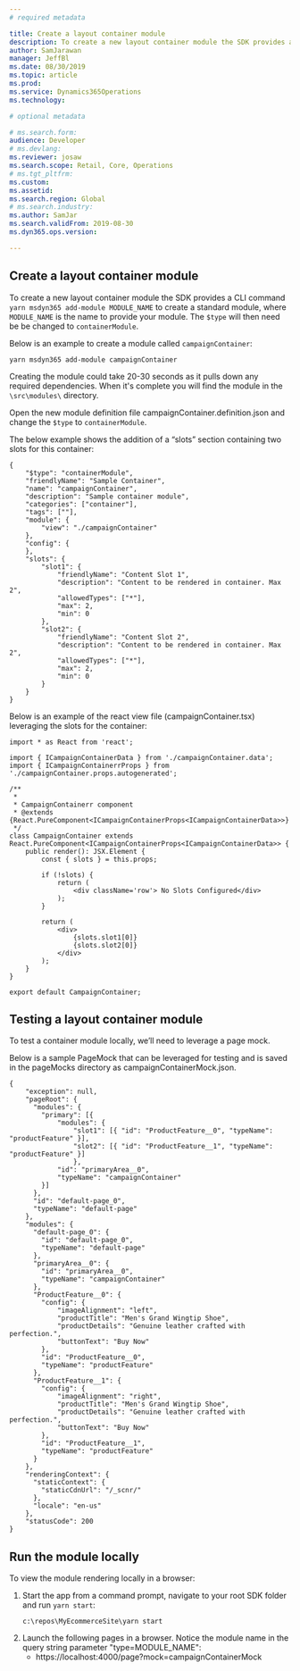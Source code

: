 ```yaml
---
# required metadata

title: Create a layout container module
description: To create a new layout container module the SDK provides a CLI command `yarn msdyn365 add-module MODULE_NAME` to create a standard module, where `MODULE_NAME` is the name to provide your module.
author: SamJarawan
manager: JeffBl
ms.date: 08/30/2019
ms.topic: article
ms.prod: 
ms.service: Dynamics365Operations
ms.technology: 

# optional metadata

# ms.search.form: 
audience: Developer
# ms.devlang: 
ms.reviewer: josaw
ms.search.scope: Retail, Core, Operations
# ms.tgt_pltfrm: 
ms.custom: 
ms.assetid: 
ms.search.region: Global
# ms.search.industry: 
ms.author: SamJar
ms.search.validFrom: 2019-08-30
ms.dyn365.ops.version: 

---
```

## Create a layout container module
To create a new layout container module the SDK provides a CLI command `yarn msdyn365 add-module MODULE_NAME` to create a standard module, where `MODULE_NAME` is the name to provide your module.  The `$type` will then need be be changed to `containerModule`.

Below is an example to create a module called `campaignContainer`:
```
yarn msdyn365 add-module campaignContainer
```

Creating the module could take 20-30 seconds as it pulls down any required dependencies.  When it's complete you will find the module in the `\src\modules\` directory.

Open the new module definition file campaignContainer.definition.json and change the `$type` to `containerModule`. 

The below example shows the addition of a “slots” section containing two slots for this container:

```
{
    "$type": "containerModule",
    "friendlyName": "Sample Container",
    "name": "campaignContainer",
    "description": "Sample container module",
    "categories": ["container"],
    "tags": [""],
    "module": {
        "view": "./campaignContainer"
    },
    "config": {
    },
    "slots": {
        "slot1": {
            "friendlyName": "Content Slot 1",
            "description": "Content to be rendered in container. Max 2",
            "allowedTypes": ["*"],
            "max": 2,
            "min": 0
        },
        "slot2": {
            "friendlyName": "Content Slot 2",
            "description": "Content to be rendered in container. Max 2",
            "allowedTypes": ["*"],
            "max": 2,
            "min": 0
        }
    }
}
```

Below is an example of the react view file (campaignContainer.tsx) leveraging the slots for the container:

```
import * as React from 'react';

import { ICampaignContainerData } from './campaignContainer.data';
import { ICampaignContainerrProps } from './campaignContainer.props.autogenerated';

/**
 *
 * CampaignContainerr component
 * @extends {React.PureComponent<ICampaignContainerProps<ICampaignContainerData>>}
 */
class CampaignContainer extends React.PureComponent<ICampaignContainerProps<ICampaignContainerData>> {
    public render(): JSX.Element {
        const { slots } = this.props;

        if (!slots) {
            return (
                <div className='row'> No Slots Configured</div>
            );
        }

        return (
            <div>
                {slots.slot1[0]}
                {slots.slot2[0]}
            </div>
        );
    }
}

export default CampaignContainer;
```

## Testing a layout container module
To test a container module locally, we’ll need to leverage a page mock. 

Below is a sample PageMock that can be leveraged for testing and is saved in the pageMocks directory as campaignContainerMock.json.

```
{
    "exception": null,
    "pageRoot": {
      "modules": {
        "primary": [{
            "modules": {
                "slot1": [{ "id": "ProductFeature__0", "typeName": "productFeature" }],
                "slot2": [{ "id": "ProductFeature__1", "typeName": "productFeature" }]
                },
            "id": "primaryArea__0",
            "typeName": "campaignContainer"
        }]  
      },
      "id": "default-page_0",
      "typeName": "default-page"
    },
    "modules": {
      "default-page_0": {
        "id": "default-page_0",
        "typeName": "default-page"
      },
      "primaryArea__0": {
        "id": "primaryArea__0",
        "typeName": "campaignContainer"
      },
      "ProductFeature__0": {
        "config": {
            "imageAlignment": "left",
            "productTitle": "Men's Grand Wingtip Shoe",
            "productDetails": "Genuine leather crafted with perfection.",           
            "buttonText": "Buy Now"
        },
        "id": "ProductFeature__0",
        "typeName": "productFeature"
      },
      "ProductFeature__1": {
        "config": {
            "imageAlignment": "right",
            "productTitle": "Men's Grand Wingtip Shoe",
            "productDetails": "Genuine leather crafted with perfection.",   
            "buttonText": "Buy Now"
        },
        "id": "ProductFeature__1",
        "typeName": "productFeature"
      }
    },
    "renderingContext": {
      "staticContext": {
        "staticCdnUrl": "/_scnr/"
      },
      "locale": "en-us"
    },
    "statusCode": 200
}
```

## Run the module locally
To view the module rendering locally in a browser:
1. Start the app from a command prompt, navigate to your root SDK folder and run `yarn start`:
    ```
    c:\repos\MyEcommerceSite\yarn start
    ```
1. Launch the following pages in a browser.  Notice the module name in the query string parameter "type=MODULE_NAME":
    * https://localhost:4000/page?mock=campaignContainerMock
